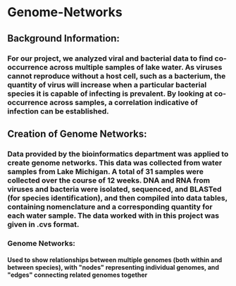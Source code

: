 # Genome-Networks
## Background Information:
### For our project, we analyzed viral and bacterial data to find co-occurrence across multiple samples of lake water. As viruses cannot reproduce without a host cell, such as a bacterium, the quantity of virus will increase when a particular bacterial species it is capable of infecting is prevalent. By looking at co-occurrence across samples, a correlation indicative of infection can be established. 


## Creation of Genome Networks:
### Data provided by the bioinformatics department was applied to create genome networks. This data was collected from water samples from Lake Michigan. A total of 31 samples were collected over the course of 12 weeks. DNA and RNA from viruses and bacteria were isolated, sequenced, and BLASTed (for species identification), and then compiled into data tables, containing nomenclature and a corresponding quantity for each water sample. The data worked with in this project was given in .cvs format. 
### Genome Networks:
#### Used to show relationships between multiple genomes (both within and between species), with "nodes" representing individual genomes, and "edges" connecting related genomes together

